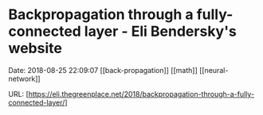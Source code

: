 # Backpropagation through a fully-connected layer - Eli Bendersky&#039;s website

Date: 2018-08-25 22:09:07
[[back-propagation]] [[math]] [[neural-network]]

URL: [https://eli.thegreenplace.net/2018/backpropagation-through-a-fully-connected-layer/]
